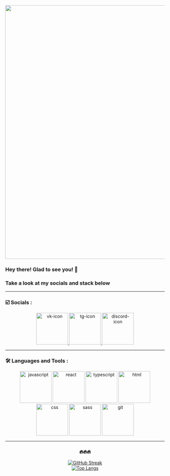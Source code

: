 <div id="header" align="center">
  <img src="https://media.giphy.com/media/zOvBKUUEERdNm/giphy.gif" style="width:800px;"/>
</div>

### Hey there! Glad to see you! :love_you_gesture:
### Take a look at my socials and stack below

---

### :ballot_box_with_check: Socials :

<div id="social-links" align="center">
  <a href="https://vk.com/dddkum">
    <img src="https://cdn-icons-png.flaticon.com/512/3669/3669937.png" alt="vk-icon" width="100"/>
  </a>
  <a href="https://t.me/dddddkum">
    <img src="https://cdn-icons-png.flaticon.com/512/3670/3670306.png" alt="tg-icon" width="100"/>
  </a>
  <a href="https://discordapp.com/users/739851384404312135/">
    <img src="https://cdn-icons-png.flaticon.com/512/5968/5968968.png" alt="discord-icon" width="100"/>
  </a>
</div>

---

### :hammer_and_wrench: Languages and Tools :

<div id="languages" align="center">
  <img src="https://cdn-icons-png.flaticon.com/512/2352/2352487.png" alt="javascript" width="100"/>
  <img src="https://cdn-icons-png.flaticon.com/512/10221/10221119.png" alt="react" width="100"/>
  <img src="https://cdn-icons-png.flaticon.com/512/5968/5968326.png" alt="typescript" width="100"/>
  <img src="https://cdn-icons-png.flaticon.com/512/10234/10234664.png" alt="html" width="100"/>
  <img src="https://cdn-icons-png.flaticon.com/512/10234/10234555.png" alt="css" width="100"/>
  <img src="https://cdn-icons-png.flaticon.com/512/5968/5968550.png" alt="sass" width="100"/>
  <img src="https://cdn-icons-png.flaticon.com/512/2111/2111432.png" alt="git" width="100"/>
  
--- 
  
### :fire::fire::fire:
[![GitHub Streak](http://github-readme-streak-stats.herokuapp.com?user=dddkum&theme=dark&background=000000)](https://git.io/streak-stats)
  <br/>
[![Top Langs](https://github-readme-stats.vercel.app/api/top-langs/?username=dddkum&layout=compact&theme=vision-friendly-dark)](https://github.com/anuraghazra/github-readme-stats)
